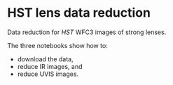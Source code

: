 # HST lens data reduction
Data reduction for _HST_ WFC3 images of strong lenses.

The three notebooks show how to: 

- download the data,
- reduce IR images, and
- reduce UVIS images.
